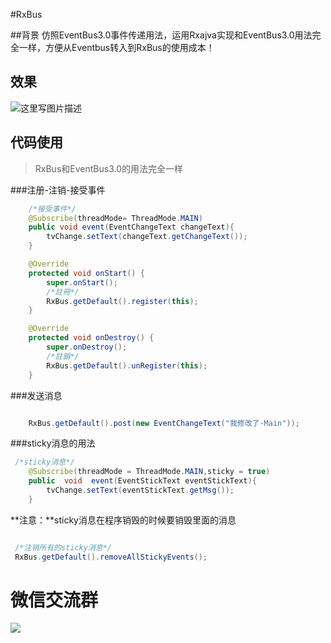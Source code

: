 #RxBus

##背景
仿照EventBus3.0事件传递用法，运用Rxajva实现和EventBus3.0用法完全一样，方便从Eventbus转入到RxBus的使用成本！

## 效果
![这里写图片描述](https://github.com/wzgiceman/Rxbus/blob/master/gif/rxbus_r.gif)


## 代码使用

>RxBus和EventBus3.0的用法完全一样


###注册-注销-接受事件
```java
    /*接受事件*/
    @Subscribe(threadMode= ThreadMode.MAIN)
    public void event(EventChangeText changeText){
        tvChange.setText(changeText.getChangeText());
    }

    @Override
    protected void onStart() {
        super.onStart();
        /*註冊*/
        RxBus.getDefault().register(this);
    }

    @Override
    protected void onDestroy() {
        super.onDestroy();
        /*註銷*/
        RxBus.getDefault().unRegister(this);
    }
```

###发送消息
```java

    RxBus.getDefault().post(new EventChangeText("我修改了-Main"));

```

###sticky消息的用法

```java
 /*sticky消息*/
    @Subscribe(threadMode = ThreadMode.MAIN,sticky = true)
    public  void  event(EventStickText eventStickText){
        tvChange.setText(eventStickText.getMsg());
    }
```
**注意：**sticky消息在程序销毁的时候要销毁里面的消息

```java

 /*注销所有的sticky消息*/
 RxBus.getDefault().removeAllStickyEvents();

```
#                                     微信交流群

![](https://github.com/wzgiceman/RxjavaRetrofitDemo-string-master/blob/master/gif/wx.jpg)








